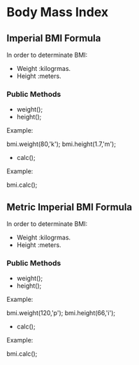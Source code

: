 Body Mass Index
===============

Imperial BMI Formula
--------------------
In order to determinate BMI:

* Weight :kilogrmas.
* Height :meters.

### Public Methods

- weight();
- height();

Example:

bmi.weight(80,'k');
bmi.height(1.7,'m');

- calc();

Example:

bmi.calc();

Metric Imperial BMI Formula
---------------------------

In order to determinate BMI:

* Weight :kilogrmas.
* Height :meters.

### Public Methods

- weight();
- height();

Example:

bmi.weight(120,'p');
bmi.height(66,'i');

- calc();

Example:

bmi.calc();
